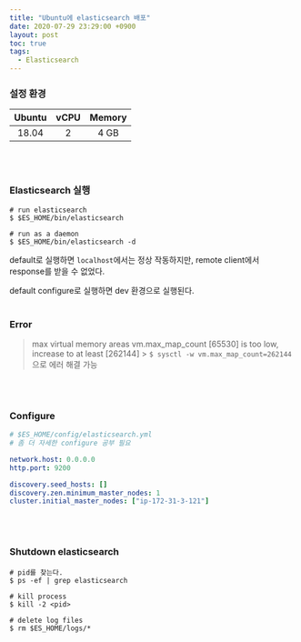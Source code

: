 ```yaml
---
title: "Ubuntu에 elasticsearch 배포"
date: 2020-07-29 23:29:00 +0900
layout: post
toc: true
tags:
  - Elasticsearch
---
```


### 설정 환경

| Ubuntu | vCPU | Memory |
| :----: | :--: | :----: |
| 18.04  |  2   |  4 GB  |

<br><br>

### Elasticsearch 실행

```shell
# run elasticsearch
$ $ES_HOME/bin/elasticsearch

# run as a daemon
$ $ES_HOME/bin/elasticsearch -d
```

default로 실행하면 `localhost`에서는 정상 작동하지만, remote client에서 response를 받을 수 없었다.

default configure로 실행하면 dev 환경으로 실행된다.
<br><br>

### Error

> max virtual memory areas vm.max_map_count [65530] is too low, increase to at least [262144] > `$ sysctl -w vm.max_map_count=262144` 으로 에러 해결 가능

<br><br>

### Configure

```yml
# $ES_HOME/config/elasticsearch.yml
# 좀 더 자세한 configure 공부 필요

network.host: 0.0.0.0
http.port: 9200

discovery.seed_hosts: []
discovery.zen.minimum_master_nodes: 1
cluster.initial_master_nodes: ["ip-172-31-3-121"]
```

<br><br>

### Shutdown elasticsearch

```shell
# pid를 찾는다.
$ ps -ef | grep elasticsearch

# kill process
$ kill -2 <pid>

# delete log files
$ rm $ES_HOME/logs/*
```
